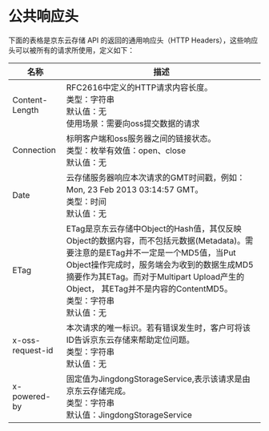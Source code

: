 # 公共响应头

下面的表格是京东云存储 API 的返回的通用响应头（HTTP Headers），这些响应头可以被所有的请求所使用，定义如下：

|名称|描述|
---|---
|Content-Length|RFC2616中定义的HTTP请求内容长度。<br>类型：字符串<br>默认值：无<br>使用场景：需要向oss提交数据的请求|
|Connection|标明客户端和oss服务器之间的链接状态。<br>类型：枚举有效值：open、close<br>默认值：无|
|Date|云存储服务器响应本次请求的GMT时间戳，例如：Mon, 23 Feb 2013 03:14:57 GMT。<br>类型：时间<br>默认值：无|
|ETag|ETag是京东云存储中Object的Hash值，其仅反映Object的数据内容，而不包括元数据(Metadata)。需要注意的是ETag并不一定是一个MD5值，当Put Object操作完成时，服务端会为收到的数据生成MD5 摘要作为其ETag。而对于Multipart Upload产生的Object， 其ETag并不是内容的ContentMD5。<br>类型：字符串<br>默认值：无|
|x-oss-request-id|本次请求的唯一标识。若有错误发生时，客户可将该ID告诉京东云存储来帮助定位问题。<br>类型：字符串<br>默认值：无|
|x-powered-by|固定值为JingdongStorageService,表示该请求是由京东云存储完成。<br>类型：字符串<br>默认值：JingdongStorageService|
